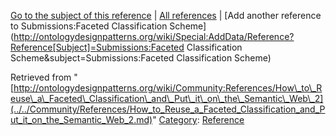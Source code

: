 [Go to the subject of this reference](../../Submissions/Faceted_Classification_Scheme.md "Submissions:Faceted Classification Scheme") | [All references](../../Community/References.1.md "Community:References") | [Add another reference to Submissions:Faceted Classification Scheme](http://ontologydesignpatterns.org/wiki/Special:AddData/Reference?Reference[Subject]=Submissions:Faceted Classification Scheme&subject=Submissions:Faceted Classification Scheme)


Retrieved from "[http://ontologydesignpatterns.org/wiki/Community:References/How\_to\_Reuse\_a\_Faceted\_Classification\_and\_Put\_it\_on\_the\_Semantic\_Web\_2](../../Community/References/How_to_Reuse_a_Faceted_Classification_and_Put_it_on_the_Semantic_Web_2.md)"
 [Category](http://ontologydesignpatterns.org/wiki/Special:Categories "Special:Categories"): [Reference](../../Category/Reference.md "Category:Reference")
